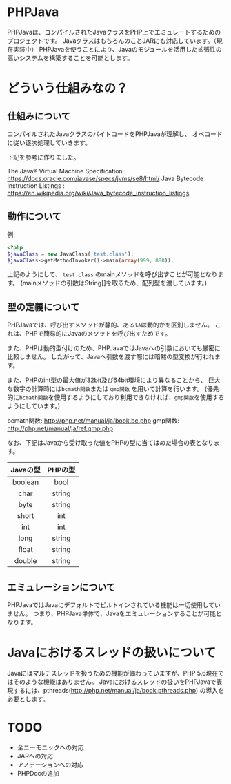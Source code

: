 # PHPJava
PHPJavaは、コンパイルされたJavaクラスをPHP上でエミュレートするためのプロジェクトです。
JavaクラスはもちろんのことJARにも対応しています。（現在実装中）
PHPJavaを使うことにより、Javaのモジュールを活用した拡張性の高いシステムを構築することを可能とします。

# どういう仕組みなの？

## 仕組みについて
コンパイルされたJavaクラスのバイトコードをPHPJavaが理解し、
オペコードに従い逐次処理していきます。

下記を参考に作りました。

The Java® Virtual Machine Specification : https://docs.oracle.com/javase/specs/jvms/se8/html/
Java Bytecode Instruction Listings : https://en.wikipedia.org/wiki/Java_bytecode_instruction_listings


## 動作について

例:
```php
<?php
$javaClass = new JavaClass('test.class');
$javaClass->getMethodInvoker()->main(array(999, 888));
```

上記のようにして、 `test.class` のmainメソッドを呼び出すことが可能となります。
(mainメソッドの引数はString[]を取るため、配列型を渡しています。)


## 型の定義について
PHPJavaでは、呼び出すメソッドが静的、あるいは動的かを区別しません。
これは、PHPで簡易的にJavaのメソッドを呼び出すためです。

また、PHPは動的型付けのため、PHPJavaではJavaへの引数においても厳密に比較しません。
したがって、Javaへ引数を渡す際には暗黙の型変換が行われます。

また、PHPのint型の最大値が32bit及び64bit環境により異なることから、
巨大な数字の計算時には`bcmath関数`または `gmp関数` を用いて計算を行います。
(優先的に`bcmath関数`を使用するようにしており利用できなければ、`gmp関数`を使用するようにしています。)

bcmath関数: http://php.net/manual/ja/book.bc.php
gmp関数: http://php.net/manual/ja/ref.gmp.php

なお、下記はJavaから受け取った値をPHPの型に当てはめた場合の表となります。

|Javaの型        |PHPの型         |
|:-------------:|:-------------:|
|boolean |bool |
|char |string |
|byte |string |
|short |int |
|int |int |
|long |string |
|float |string |
|double |string |

## エミュレーションについて

PHPJavaではJavaにデフォルトでビルトインされている機能は一切使用していません。
つまり、PHPJava単体で、Javaをエミュレーションすることが可能となります。



# Javaにおけるスレッドの扱いについて
Javaにはマルチスレッドを扱うための機能が備わっていますが、PHP 5.6現在ではそのような機能はありません。
Javaにおけるスレッドの扱いをPHPJavaで表現するには、pthreads(http://php.net/manual/ja/book.pthreads.php) の導入を必要とします。

# TODO

- 全ニーモニックへの対応
- JARへの対応
- アノテーションへの対応
- PHPDocの追加